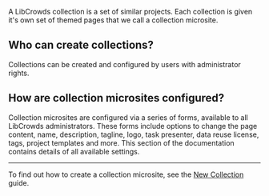 A LibCrowds collection is a set of similar projects. Each collection is given
it's own set of themed pages that we call a collection microsite.

## Who can create collections?

Collections can be created and configured by users with administrator
rights.

## How are collection microsites configured?

Collection microsites are configured via a series of forms, available to all
LibCrowds administrators. These forms include options to change the page
content, name, description, tagline, logo, task presenter, data reuse license,
tags, project templates and more. This section of the documentation contains
details of all available settings.

---

To find out how to create a collection microsite, see the
[New Collection](/collections/new.md) guide.
